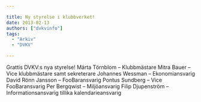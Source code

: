 ```yaml
---

title: Ny styrelse i klubbverket!
date: 2013-02-13
authors: ["dvkvinfo"]
tags:
  - "Arkiv"
  - "DVKV"

---
```


Grattis DVKV:s nya styrelse!
 Märta Törnblom – Klubbmästare
 Mitra Bauer – Vice klubbmästare samt sekreterare
 Johannes Wessman – Ekonomiansvarig
 David Rönn Jansson – FooBaransvarig
 Pontus Sundberg – Vice FooBaransvarig
 Per Bergqwist – Miljöansvarig
 Filip Djupenström – Informationsansvarig tillika kalendarieansvarig